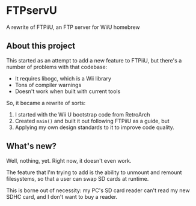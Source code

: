 # FTPservU

A rewrite of FTPiiU, an FTP server for WiiU homebrew

## About this project

This started as an attempt to add a new feature to FTPiiU, but there's
a number of problems with that codebase:

- It requires libogc, which is a Wii library
- Tons of compiler warnings
- Doesn't work when built with current tools

So, it became a rewrite of sorts:

1. I started with the Wii U bootstrap code from RetroArch
2. Created `main()` and built it out following FTPiiU as a
   guide, but
3. Applying my own design standards to it to improve code
   quality.

## What's new?

Well, nothing, yet. Right now, it doesn't even work.

The feature that I'm trying to add is the ability to unmount and
remount filesystems, so that a user can swap SD cards at runtime.

This is borne out of necessity: my PC's SD card reader can't read 
my new SDHC card, and I don't want to buy a reader.

